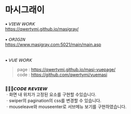 # 마시그래이
▪ 𝘝𝘐𝘌𝘞 𝘞𝘖𝘙𝘒<br>
https://qwertymi.github.io/masigray/<br>
<br>
▪ 𝘖𝘙𝘐𝘎𝘐𝘕<br>
https://www.masigray.com:5021/main/main.asp<br>
<br><br>
▪ 𝘝𝘜𝘌 𝘞𝘖𝘙𝘒<br>
>page : https://qwertymi.github.io/masi-vuepage/<br>
code : https://github.com/qwertymi/vuemasi

##

👩🏻‍💻𝘾𝙊𝘿𝙀 𝙍𝙀𝙑𝙄𝙀𝙒<br>
ㆍ화면 내 위치가 고정된 요소를 구현할 수있습니다.<br>
ㆍswiper의 pagination의 css를 변경할 수 있습니다.<br>
ㆍmouseleave와 mouseenter로 서브메뉴 보기를 구현하였습니다.
